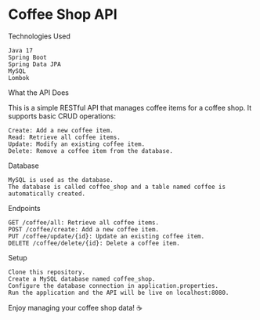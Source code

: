 # Coffee Shop API
Technologies Used

    Java 17
    Spring Boot
    Spring Data JPA
    MySQL
    Lombok

What the API Does

This is a simple RESTful API that manages coffee items for a coffee shop. It supports basic CRUD operations:

    Create: Add a new coffee item.
    Read: Retrieve all coffee items.
    Update: Modify an existing coffee item.
    Delete: Remove a coffee item from the database.

Database

    MySQL is used as the database.
    The database is called coffee_shop and a table named coffee is automatically created.

Endpoints

    GET /coffee/all: Retrieve all coffee items.
    POST /coffee/create: Add a new coffee item.
    PUT /coffee/update/{id}: Update an existing coffee item.
    DELETE /coffee/delete/{id}: Delete a coffee item.

Setup

    Clone this repository.
    Create a MySQL database named coffee_shop.
    Configure the database connection in application.properties.
    Run the application and the API will be live on localhost:8080.

Enjoy managing your coffee shop data! ☕
